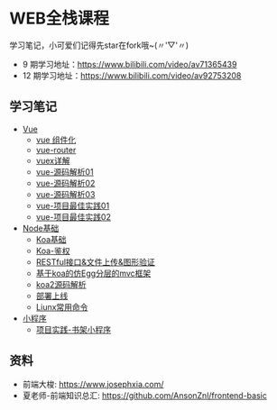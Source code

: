 # WEB全栈课程
学习笔记，小可爱们记得先star在fork哦~(〃'▽'〃)
- 9 期学习地址：https://www.bilibili.com/video/av71365439
- 12 期学习地址：https://www.bilibili.com/video/av92753208

## 学习笔记
- [Vue](https://github.com/AnsonZnl/KKB/tree/master/Vue/)
  - [vue 组件化](https://github.com/AnsonZnl/KKB/tree/master/Vue/01Vue%E7%BB%84%E4%BB%B6)
  - [vue-router](https://github.com/AnsonZnl/KKB/tree/master/Vue/02vue-router)
  - [vuex详解](https://github.com/AnsonZnl/KKB/tree/master/Vue/03vuex)
  - [vue-源码解析01](https://github.com/AnsonZnl/KKB/tree/master/Vue/04%E6%BA%90%E7%A0%81%E8%A7%A3%E6%9E%901)
  - [vue-源码解析02](https://github.com/AnsonZnl/KKB/tree/master/Vue/05%E6%BA%90%E7%A0%81%E8%A7%A3%E6%9E%902)
  - [vue-源码解析03](https://github.com/AnsonZnl/KKB/tree/master/Vue/06%E6%BA%90%E7%A0%81%E8%A7%A3%E6%9E%903)
  - [vue-项目最佳实践01](https://github.com/AnsonZnl/KKB/tree/master/Vue/07Vue%E9%A1%B9%E7%9B%AE%E6%9C%80%E4%BD%B3%E5%AE%9E%E8%B7%B501)
  - [vue-项目最佳实践02](https://github.com/AnsonZnl/KKB/tree/master/Vue/08Vue%E9%A1%B9%E7%9B%AE%E6%9C%80%E4%BD%B3%E5%AE%9E%E8%B7%B502)
- [Node基础](https://github.com/AnsonZnl/KKB/blob/master/Node/README.md)
  - [Koa基础](https://github.com/AnsonZnl/KKB/blob/master/Node/5Koa%E5%9F%BA%E7%A1%80/README.md)
  - [Koa-鉴权](https://github.com/AnsonZnl/KKB/blob/master/Node/6Koa%E9%89%B4%E6%9D%83/README.md)
  - [RESTful接口&文件上传&图形验证](https://github.com/AnsonZnl/KKB/blob/master/Node/7Koa-RESTful%E6%8E%A5%E5%8F%A3/README.md)
  - [基于koa的仿Egg分层的mvc框架](https://github.com/AnsonZnl/KKB/blob/master/Node/8Egg-mykoamvc/README.md)
  - [koa2源码解析](https://github.com/AnsonZnl/KKB/blob/master/Node/9koa2%E6%BA%90%E7%A0%81%E8%A7%A3%E6%9E%90/README.md)
  - [部署上线](https://github.com/AnsonZnl/KKB/blob/master/Node/10%E9%83%A8%E7%BD%B2/README.md)
  - [Liunx常用命令](https://github.com/AnsonZnl/KKB/blob/master/Node/10%E9%83%A8%E7%BD%B2/Linux.md)
- [小程序](https://github.com/AnsonZnl/KKB/blob/master/%E5%B0%8F%E7%A8%8B%E5%BA%8F/README.md)
  - [项目实践-书架小程序](https://github.com/AnsonZnl/bookshelf)
## 资料
- 前端大梭: https://www.josephxia.com/
- 夏老师-前端知识总汇: https://github.com/AnsonZnl/frontend-basic

